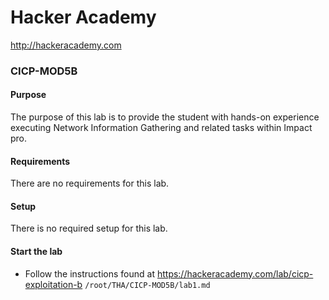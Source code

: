 Hacker Academy
==============
http://hackeracademy.com

### CICP-MOD5B

#### Purpose
The purpose of this lab is to provide the student with hands-on experience executing Network Information Gathering and related tasks within Impact pro. 

#### Requirements
There are no requirements for this lab.

#### Setup
There is no required setup for this lab.

#### Start the lab
* Follow the instructions found at https://hackeracademy.com/lab/cicp-exploitation-b
    ```/root/THA/CICP-MOD5B/lab1.md```
